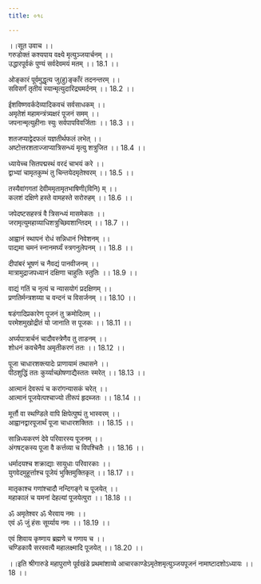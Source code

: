 ```yaml
---
title: ०१८

---
```

।।सूत उवाच ।।  
गरुडोक्तं कश्यपाय वक्ष्ये मृत्युञ्जयार्चनम् ।।  
उद्धारपूर्वकं पुण्यं सर्वदेवमयं मतम् ।। 18.1 ।।  
  
ओङ्कारं पूर्वमुद्धृत्य जु(हु)ङ्काँरं तदनन्तरम् ।।  
सविसर्गं तृतीयं स्यान्मृत्युदारिद्र्यमर्दनम् ।। 18.2 ।।  
  
ईशविष्णवर्कदेव्यादिकवचं सर्वसाधकम् ।।  
अमृतेशं महामन्त्रंत्र्यक्षरं पूजनं समम् ।।  
जपनान्मृत्युहीनाः स्युः सर्वपापविवर्जिताः ।। 18.3 ।।  
  
शतजप्याद्वेदफलं यज्ञतीर्थफलं लभेत् ।।  
अष्टोत्तरशताज्जाप्यात्रिसन्ध्यं मृत्यु शत्रुजित ।। 18.4 ।।  
  
ध्यायेच्च सितपद्मस्थं वरदं चाभयं करे ।।  
द्वाभ्यां चामृतकुम्भं तु चिन्तयेदमृतेश्वरम् ।। 18.5 ।।  
  
तस्यैवांगगतां देवीममृतामृतभाषिणी(विनि) म् ।।  
कलशं दक्षिणे हस्ते वामहस्ते सरोरुहम् ।। 18.6 ।।  
  
जपेदष्टसहस्त्रं वै त्रिसन्ध्यं मासमेकतः ।।  
जरामृत्युमहाव्याधिशत्रुच्छिवशान्तिदम् ।। 18.7 ।।  
  
आह्वानं स्थापनं रोधं सन्निधानं निवेशनम् ।।  
पाद्यमा चमनं स्नानमर्घ्यं स्त्रगनुलेपनम् ।। 18.8 ।।  
  
दीपांबरं भूषणं च नैवद्यं पानवीजनम् ।।  
मात्रामुद्राजपध्यानं दक्षिणा चाहुतिः स्तुतिः ।। 18.9 ।।  
  
वाद्यं गतिं च नृत्यं च न्यासयोगं प्रदक्षिणम् ।।  
प्रणतिर्मन्त्रशय्या च वन्दनं च विसर्जनम् ।। 18.10 ।।  
  
षडंगादिप्रकारेण पूजनं तु क्रमोदितम् ।।  
परमेशमुखोद्रीतं यो जानाति स पूजकः ।। 18.11 ।।  
  
अर्घ्यपात्रार्चनं चादौवस्त्रेणैव तु ताडनम् ।।  
शोधनं कवचेनैव अमृतीकरणं ततः ।। 18.12 ।।  
  
पूजा चाधारशक्त्यादेः प्राणायामं तथासने ।।  
पीठशुद्धिं ततः कुर्य्याच्छोषणाद्यैस्ततः स्मरेत् ।। 18.13 ।।  
  
आत्मानं देवरूपं च करांगन्यासकं चरेत् ।।  
आत्मानं पूजयेत्पश्चाज्यो तीरूपं हृदब्जतः ।। 18.14 ।।  
  
मूर्त्तौ वा स्थण्डिले वापि क्षिपेत्पुष्पं तु भास्वरम् ।।  
आह्वानद्वारपूजार्थं पूजा चाधारशक्तितः ।। 18.15 ।।  
  
सान्निध्यकरणं देवे परिवारस्य पूजनम् ।।  
अंगषट्कस्य पूजा वै कर्त्तव्या च विपश्चितैः ।। 18.16 ।।  
  
धर्मादयश्च शक्राद्याः सायुधाः परिवारकाः ।।  
युगवेदमुहूर्त्ताश्च पूजेयं भुक्तिमुक्तिकृत् ।। 18.17 ।।  
  
मातृकाश्च गणांश्चादौ नन्दिगङ्गे च पूजयेत् ।।  
महाकालं च यमनां देहल्यां पूजयेत्पुरा ।। 18.18 ।।  
  
ॐ अमृतेश्वर ॐ भैरवाय नमः ।।  
एवं ॐ जुं हंसः सूर्य्याय नमः ।। 18.19 ।।  
  
एवं शिवाय कृष्णाय ब्रह्मणे च गणाय च ।।  
चण्डिकायै सरस्वत्यै महालक्ष्मादि पूजयेत् ।। 18.20 ।।  
  
।।इति श्रीगारुडे महापुराणे पूर्वखंडे प्रथमांशाव्ये आचारकाण्डेऽमृतेशमृत्युञ्जयपूजनं नामाष्टादशोऽध्यायः ।। 18 ।।